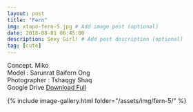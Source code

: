```yaml
---
layout: post
title: "Fern"
img: xtapo-fern-5.jpg # Add image post (optional)
date: 2018-08-01 06:45:00
description: Sexy Girl! # Add post description (optional)
tag: [cute]
---
```

Concept. Miko  
Model : Sarunrat Baifern Ong  
Photographer : Tshaqgy Shaq   
Google Drive [Download Full](http://gestyy.com/e0GrLc)                

{% include image-gallery.html folder="/assets/img/fern-5/" %}

